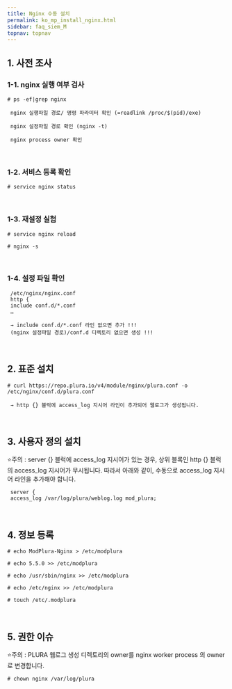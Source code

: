 ```yaml
---
title: Nginx 수동 설치
permalink: ko_mp_install_nginx.html
sidebar: faq_siem_M
topnav: topnav
---
```


## 1. 사전 조사

### 1-1. nginx 실행 여부 검사

`# ps -ef|grep nginx`

     nginx 실행파일 경로/ 명령 파라미터 확인 (=readlink /proc/$(pid)/exe)

     nginx 설정파일 경로 확인 (nginx -t)

     nginx process owner 확인

<br />

### 1-2. 서비스 등록 확인

`# service nginx status`

<br />

### 1-3. 재설정 실험

`# service nginx reload`

`# nginx -s`

<br />

### 1-4. 설정 파일 확인

     /etc/nginx/nginx.conf
     http {
     include conf.d/*.conf
     …

     → include conf.d/*.conf 라인 없으면 추가 !!!
     (nginx 설정파일 경로)/conf.d 디렉토리 없으면 생성 !!!

<br />

## 2. 표준 설치

`# curl https://repo.plura.io/v4/module/nginx/plura.conf -o /etc/nginx/conf.d/plura.conf`

     → http {} 블럭에 access_log 지시어 라인이 추가되어 웹로그가 생성됩니다.

<br />

## 3. 사용자 정의 설치

⭐주의 : server {} 블럭에 access_log 지시어가 있는 경우, 상위 블록인 http {} 블럭의 access_log
지시어가 무시됩니다. 따라서 아래와 같이, 수동으로 access_log 지시어 라인을 추가해야 합니다.

     server {
     access_log /var/log/plura/weblog.log mod_plura;

<br />

## 4. 정보 등록

`# echo ModPlura-Nginx > /etc/modplura`

`# echo 5.5.0 >> /etc/modplura`

`# echo /usr/sbin/nginx >> /etc/modplura`

`# echo /etc/nginx >> /etc/modplura`

`# touch /etc/.modplura`

<br />

## 5. 권한 이슈
⭐주의 : PLURA 웹로그 생성 디렉토리의 owner를 nginx worker process 의 owner로 변경합니다.

`# chown nginx /var/log/plura`